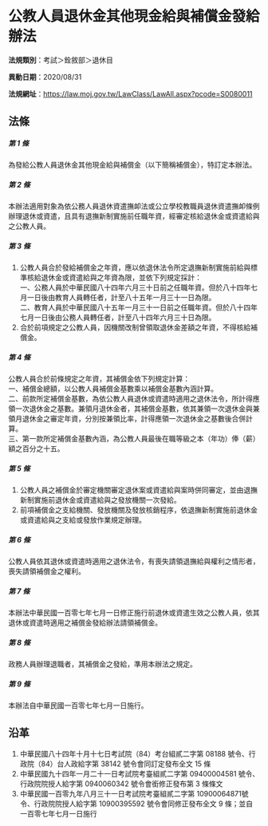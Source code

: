 # 公教人員退休金其他現金給與補償金發給辦法




**法規類別**：考試＞銓敘部＞退休目

**異動日期**：2020/08/31  

**法規網址**：https://law.moj.gov.tw/LawClass/LawAll.aspx?pcode=S0080011



## 法條
##### 第 1 條
為發給公教人員退休金其他現金給與補償金（以下簡稱補償金），特訂定本辦法。

##### 第 2 條
本辦法適用對象為依公務人員退休資遣撫卹法或公立學校教職員退休資遣撫卹條例辦理退休或資遣，且具有退撫新制實施前任職年資，經審定核給退休金或資遣給與之公教人員。

##### 第 3 條
1. 公教人員合於發給補償金之年資，應以依退休法令所定退撫新制實施前給與標準核給退休金或資遣給與之年資為限，並依下列規定採計：  
一、公務人員於中華民國八十四年六月三十日前之任職年資。但於八十四年七月一日後由教育人員轉任者，計至八十五年一月三十一日為限。  
二、教育人員於中華民國八十五年一月三十一日前之任職年資。但於八十四年七月一日後由公務人員轉任者，計至八十四年六月三十日為限。
1. 合於前項規定之公教人員，因機關改制曾領取退休金差額之年資，不得核給補償金。

##### 第 4 條
公教人員合於前條規定之年資，其補償金依下列規定計算：  
一、補償金總額，以公教人員補償金基數乘以補償金基數內涵計算。  
二、前款所定補償金基數，為依公教人員退休或資遣時適用之退休法令，所計得應領一次退休金之基數。兼領月退休金者，其補償金基數，依其兼領一次退休金與兼領月退休金之審定年資，分別按兼領比率，計得應領一次退休金之基數後合併計算。  
三、第一款所定補償金基數內涵，為公教人員最後在職等級之本（年功）俸（薪）額之百分之十五。

##### 第 5 條
1. 公教人員之補償金於審定機關審定退休案或資遣給與案時併同審定，並由退撫新制實施前退休金或資遣給與之發放機關一次發給。
1. 前項補償金之支給機關、發放機關及發放核銷程序，依退撫新制實施前退休金或資遣給與之支給或發放作業規定辦理。

##### 第 6 條
公教人員依其退休或資遣時適用之退休法令，有喪失請領退撫給與權利之情形者，喪失請領補償金之權利。

##### 第 7 條
本辦法中華民國一百零七年七月一日修正施行前退休或資遣生效之公教人員，依其退休或資遣時適用之補償金發給辦法請領補償金。

##### 第 8 條
政務人員辦理退職者，其補償金之發給，準用本辦法之規定。

##### 第 9 條
本辦法自中華民國一百零七年七月一日施行。

## 沿革
1. 中華民國八十四年十月十七日考試院（84）考台組貳二字第 08188  號令、行政院（84）台人政給字第 38142  號令會同訂定發布全文 15 條
1. 中華民國九十四年一月二十一日考試院考臺組貳二字第 09400004581  號令、行政院院授人給字第 0940060342 號令會銜修正發布第 3  條條文
1. 中華民國一百零九年八月三十一日考試院考臺組貳二字第 10900064871號令、行政院院授人給字第 10900395592  號令會同修正發布全文 9  條；並自一百零七年七月一日施行
